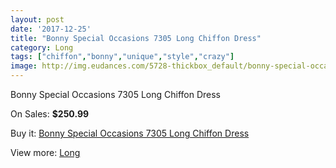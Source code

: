 ```yaml
---
layout: post
date: '2017-12-25'
title: "Bonny Special Occasions 7305 Long Chiffon Dress"
category: Long
tags: ["chiffon","bonny","unique","style","crazy"]
image: http://img.eudances.com/5728-thickbox_default/bonny-special-occasions-7305-long-chiffon-dress.jpg
---
```

Bonny Special Occasions 7305 Long Chiffon Dress

On Sales: **$250.99**
<a href="https://www.eudances.com/en/long/1993-bonny-special-occasions-7305-long-chiffon-dress.html"><amp-img layout="responsive" width="600" height="600" src="//img.eudances.com/5728-thickbox_default/bonny-special-occasions-7305-long-chiffon-dress.jpg" alt="Bonny Special Occasions 7305 Long Chiffon Dress 0" /></a>
<a href="https://www.eudances.com/en/long/1993-bonny-special-occasions-7305-long-chiffon-dress.html"><amp-img layout="responsive" width="600" height="600" src="//img.eudances.com/5729-thickbox_default/bonny-special-occasions-7305-long-chiffon-dress.jpg" alt="Bonny Special Occasions 7305 Long Chiffon Dress 1" /></a>

Buy it: [Bonny Special Occasions 7305 Long Chiffon Dress](https://www.eudances.com/en/long/1993-bonny-special-occasions-7305-long-chiffon-dress.html "Bonny Special Occasions 7305 Long Chiffon Dress")

View more: [Long](https://www.eudances.com/en/21-long "Long")